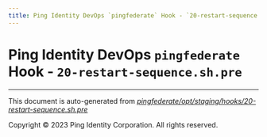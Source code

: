 ```yaml
---
title: Ping Identity DevOps `pingfederate` Hook - `20-restart-sequence.sh.pre`
---
```


# Ping Identity DevOps `pingfederate` Hook - `20-restart-sequence.sh.pre`

---
This document is auto-generated from _[pingfederate/opt/staging/hooks/20-restart-sequence.sh.pre](https://github.com/pingidentity/pingidentity-docker-builds/blob/master/pingfederate/opt/staging/hooks/20-restart-sequence.sh.pre)_

Copyright © 2023 Ping Identity Corporation. All rights reserved.
